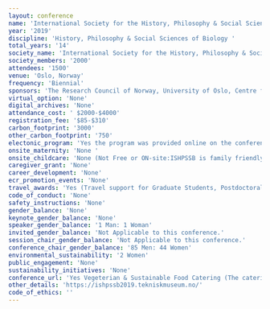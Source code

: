 ```yaml
---
layout: conference 
name: 'International Society for the History, Philosophy & Social Sciences of Biology biennial meeting'
year: '2019'
discipline: 'History, Philosophy & Social Sciences of Biology '
total_years: '14'
society_name: 'International Society for the History, Philosophy & Social Sciences of Biology'
society_members: '2000'
attendees: '1500'
venue: 'Oslo, Norway'
frequency: 'Biennial'
sponsors: 'The Research Council of Norway, University of Oslo, Centre for Ecological and Evolutionary Synthesis • Department of Biosciences • Institute of Health and Society • Museum of Cultural History • Science Studies Colloquium • TIK Centre for Technology, Innovation and Culture'
virtual_option: 'None'
digital_archives: 'None'
attendance_cost: ' $2000-$4000'
registration_fee: '$85-$310'
carbon_footprint: '3000'
other_carbon_footprint: '750'
electonic_program: 'Yes the program was provided online on the conference website.'
onsite_maternity: 'None '
onsite_childcare: 'None (Not Free or ON-site:ISHPSSB is family friendly and welcomes children at its conferences. We therefore welcome children as part of the audience during the 2019 conference in Oslo. The whole city is also rather children-friendly and kids are literally enjoying all aspects of life with their families. Breastfeeding in public is a well-established norm despite some recent discussion. The organizers will also provide a dedicated room for taking care of children’s needs. For those who wish to contact local childcare services, the following can be contacted. Participants are advised that July is the high holiday season in Norway, so contact with the childcare services should be made well in advance of the conference in order to ensure staff availability. The conference organizers are not endorsing or taking responsibility for the childcare providers.)'
caregiver_grant: 'None'
career_development: 'None'
ecr_promotion_events: 'None'
travel_awards: 'Yes (Travel support for Graduate Students, Postdoctoral fellows and Independent Scholars: Graduate Students as well as Postdoctoral Fellows and Independent Scholars are eligible to apply for Travel Grants supported by ISHPSSB and the US National Science Foundation (grant no. 1656206). Any donations to the ISHPSSB travel fund are gratefully received by the next generation of scholars of biology: NSF Travel Grant Eligibility: You must participate in and register for ISHPSSB 2019 (e.g. present a paper or poster, etc.) You must be a graduate student, independent scholar, or recent PhD graduate (within the last five years). You must be either a U.S. citizen or affiliated with a U.S. institution. The grants may be used to cover travel costs to and from the meeting only; lodging, etc. is not covered. In general, only airfare from US-flag carriers can be reimbursed by this grant. ISHPSSB Travel Grant Eligibility: You must participate in and register for ISHPSSB 2019 (e.g. present a paper or poster, etc.), You must be a graduate student, independent scholar, or recent PhD graduate (within the last five years). The grants may be used to cover travel costs to and from the meeting only; lodging, etc. is not covered. In general, those eligible for the NSF Travel Grant are NOT eligible for the ISHPSSB Travel Grant.)'
code_of_conduct: 'None'
safety_instructions: 'None'
gender_balance: 'None'
keynote_gender_balance: 'None'
speaker_gender_balance: '1 Man: 1 Woman'
invited_gender_balance: 'Not Applicable to this conference.'
session_chair_gender_balance: 'Not Applicable to this conference.'
conference_chair_gender_balance: '85 Men: 44 Women'
environmental_sustainability: '2 Women'
public_engagement: 'None'
sustainability_initiatives: 'None'
conference_url: 'Yes Vegeterian & Sustainable Food Catering (The catering services of Funky Fresh Foods will be used throughout the conference, including welcome reception, coffee breaks and conference dinner. Funky Fresh Foods has been the major business in Norway behind the rising interest in the benefits of veganism – including animal welfare, personal health and the impact on the environment. Over 80 percent of the food is organic and they are certified ISO 14001 for their environmental work.)'
other_details: 'https://ishpssb2019.tekniskmuseum.no/'
code_of_ethics: ''
---
```

